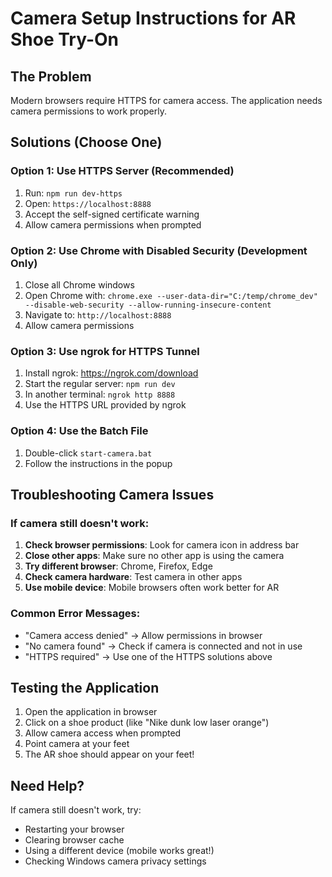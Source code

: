 # Camera Setup Instructions for AR Shoe Try-On

## The Problem
Modern browsers require HTTPS for camera access. The application needs camera permissions to work properly.

## Solutions (Choose One)

### Option 1: Use HTTPS Server (Recommended)
1. Run: `npm run dev-https`
2. Open: `https://localhost:8888`
3. Accept the self-signed certificate warning
4. Allow camera permissions when prompted

### Option 2: Use Chrome with Disabled Security (Development Only)
1. Close all Chrome windows
2. Open Chrome with: `chrome.exe --user-data-dir="C:/temp/chrome_dev" --disable-web-security --allow-running-insecure-content`
3. Navigate to: `http://localhost:8888`
4. Allow camera permissions

### Option 3: Use ngrok for HTTPS Tunnel
1. Install ngrok: https://ngrok.com/download
2. Start the regular server: `npm run dev`
3. In another terminal: `ngrok http 8888`
4. Use the HTTPS URL provided by ngrok

### Option 4: Use the Batch File
1. Double-click `start-camera.bat`
2. Follow the instructions in the popup

## Troubleshooting Camera Issues

### If camera still doesn't work:
1. **Check browser permissions**: Look for camera icon in address bar
2. **Close other apps**: Make sure no other app is using the camera
3. **Try different browser**: Chrome, Firefox, Edge
4. **Check camera hardware**: Test camera in other apps
5. **Use mobile device**: Mobile browsers often work better for AR

### Common Error Messages:
- "Camera access denied" → Allow permissions in browser
- "No camera found" → Check if camera is connected and not in use
- "HTTPS required" → Use one of the HTTPS solutions above

## Testing the Application
1. Open the application in browser
2. Click on a shoe product (like "Nike dunk low laser orange")
3. Allow camera access when prompted
4. Point camera at your feet
5. The AR shoe should appear on your feet!

## Need Help?
If camera still doesn't work, try:
- Restarting your browser
- Clearing browser cache
- Using a different device (mobile works great!)
- Checking Windows camera privacy settings
